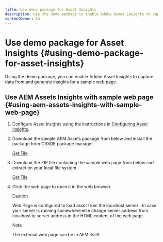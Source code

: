 ```yaml
---
title: Use demo package for Asset Insights
description: Use the demo package to enable Adobe Asset Insights to capture data from and generate insights for a web page.
contentOwner: AG
---
```


# Use demo package for Asset Insights {#using-demo-package-for-asset-insights}

Using the demo package, you can enable Adobe Asset Insights to capture data from and generate insights for a sample web page.

## Use AEM Assets Insights with sample web page  {#using-aem-assets-insights-with-sample-web-page}

1. Configure Asset Insights using the instructions in [Configuring Asset Insights](touch-ui-configuring-asset-insights.md).
1. Download the sample AEM Assets package from below and install the package from CRXDE package manager.

   [Get File](assets/insightsdemo.zip)

1. Download the ZIP file containing the sample web page from below and extract on your local file system.

   [Get File](assets/demosite.zip)

1. Click the web page to open it in the web browser.

   >[!CAUTION]
   >
   >Web Page is configured to load asset from the localhost server . In case your server is running somewhere else change server address from localhost to server address in the HTML content of the web page.

   >[!NOTE]
   >
   >The external web page can be in AEM itself.
